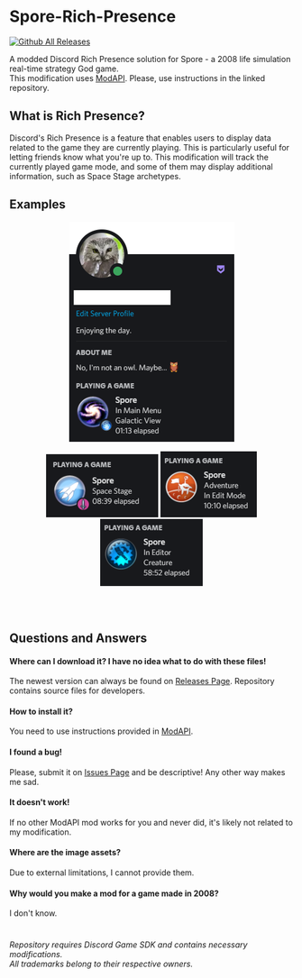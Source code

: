 # Spore-Rich-Presence
[![Github All Releases](https://img.shields.io/github/downloads/plencka/Spore-Rich-Presence/total.svg)]()

A modded Discord Rich Presence solution for Spore - a 2008 life simulation real-time strategy God game. <br>
This modification uses [ModAPI](https://github.com/emd4600/Spore-ModAPI). Please, use instructions in the linked repository.

## What is Rich Presence?
Discord's Rich Presence is a feature that enables users to display data related to the game they are currently playing. 
This is particularly useful for letting friends know what you're up to.
This modification will track the currently played game mode, and some of them may display additional information, such as Space Stage archetypes.


## Examples
<p align="center">
  <img src="/.github/images/ExampleProfile.PNG?raw=true" />
</p>
<p align="center">
  <img src="/.github/images/StageExample.PNG?raw=true" /> <img src="/.github/images/AdventureExample.PNG?raw=true" /> <img src="/.github/images/EditorExample.PNG?raw=true" />
</p>

<br><br>
## Questions and Answers
#### Where can I download it? I have no idea what to do with these files!
The newest version can always be found on [Releases Page](/../../releases/latest). Repository contains source files for developers.

#### How to install it?
You need to use instructions provided in [ModAPI](https://github.com/emd4600/Spore-ModAPI).

#### I found a bug!
Please, submit it on [Issues Page](/../../issues) and be descriptive! Any other way makes me sad.

#### It doesn't work!
If no other ModAPI mod works for you and never did, it's likely not related to my modification.

#### Where are the image assets?
Due to external limitations, I cannot provide them.

#### Why would you make a mod for a game made in 2008?
I don't know.

#
*Repository requires Discord Game SDK and contains necessary modifications.* <br>
*All trademarks belong to their respective owners.*
